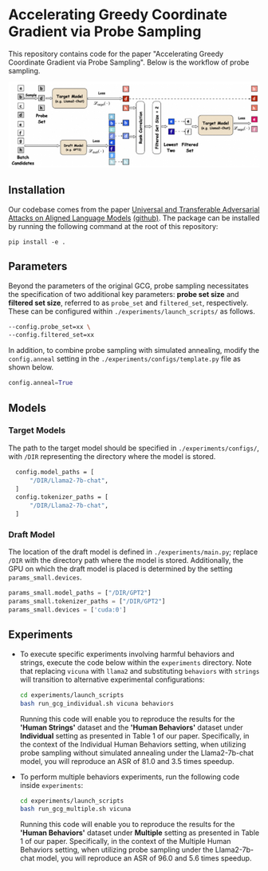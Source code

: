 # Accelerating Greedy Coordinate Gradient via Probe Sampling 

This repository contains code for the paper "Accelerating Greedy Coordinate Gradient via Probe Sampling". Below is the workflow of probe sampling.

![./](./probe-sampling.png)



## Installation

Our codebase comes from the paper [Universal and Transferable Adversarial Attacks on Aligned Language Models](https://arxiv.org/abs/2307.15043) [(github)](https://github.com/llm-attacks/llm-attacks). The package can be installed by running the following command at the root of this repository: 

```
pip install -e .
```

## Parameters

Beyond the parameters of the original GCG, probe sampling necessitates the specification of two additional key parameters: **probe set size** and **filtered set size**, referred to as `probe_set` and `filtered_set`, respectively. These can be configured within `./experiments/launch_scripts/` as follows.

```sh
--config.probe_set=xx \
--config.filtered_set=xx
```

In addition, to combine probe sampling with simulated annealing, modify the `config.anneal` setting in the `./experiments/configs/template.py` file as shown below.

```python
config.anneal=True
```

## Models 

### Target Models

The path to the target model should be specified in `./experiments/configs/`, with `/DIR` representing the directory where the model is stored.

```sh
  config.model_paths = [
      "/DIR/Llama2-7b-chat",
  ]
  config.tokenizer_paths = [
      "/DIR/Llama2-7b-chat",
  ]
```

### Draft Model

The location of the draft model is defined in `./experiments/main.py`; replace `/DIR` with the directory path where the model is stored. Additionally, the GPU on which the draft model is placed is determined by the setting `params_small.devices`.

```python
params_small.model_paths = ["/DIR/GPT2"]
params_small.tokenizer_paths = ["/DIR/GPT2"]
params_small.devices = ['cuda:0']
```

## Experiments

* To execute specific experiments involving harmful behaviors and strings, execute the code below within the `experiments` directory. Note that replacing `vicuna` with `llama2` and substituting `behaviors` with `strings` will transition to alternative experimental configurations:

  ```sh
  cd experiments/launch_scripts
  bash run_gcg_individual.sh vicuna behaviors
  ```
  
  Running this code will enable you to reproduce the results for the **'Human Strings'** dataset and the **'Human Behaviors'** dataset under **Individual** setting as presented in Table 1 of our paper. Specifically, in the context of the Individual Human Behaviors setting, when utilizing probe sampling without simulated annealing under the Llama2-7b-chat model, you will reproduce an ASR of 81.0 and 3.5 times speedup.

- To perform multiple behaviors experiments, run the following code inside `experiments`:

  ```sh
  cd experiments/launch_scripts
  bash run_gcg_multiple.sh vicuna
  ```
  
  Running this code will enable you to reproduce the results for the **'Human Behaviors'** dataset under **Multiple** setting as presented in Table 1 of our paper. Specifically, in the context of the Multiple Human Behaviors setting, when utilizing probe sampling under the Llama2-7b-chat model, you will reproduce an ASR of 96.0 and 5.6 times speedup.
